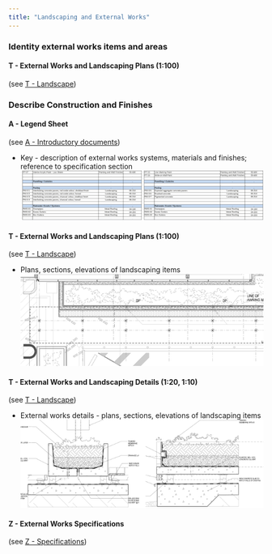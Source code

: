 ```yaml
---
title: "Landscaping and External Works"
---
```

### Identity external works items and areas

#### T - External Works and Landscaping Plans (1:100)
(see [T - Landscape](notes/1_Documentation%20Codex/1b_Alphabet/T%20-%20Landscape.md))

### Describe Construction and Finishes

#### A - Legend Sheet
(see [A - Introductory documents](notes/1_Documentation%20Codex/1b_Alphabet/A%20-%20Introductory%20documents.md))
- Key - description of external works systems, materials and finishes; reference to specification section
![01-image 2 2](notes/1_Documentation%20Codex/1c_Building%20Components/assets/01-image%202%202.svg)

#### T - External Works and Landscaping Plans (1:100)
(see [T - Landscape](notes/1_Documentation%20Codex/1b_Alphabet/T%20-%20Landscape.md))
- Plans, sections, elevations of landscaping items
![02-image 3 1](notes/1_Documentation%20Codex/1c_Building%20Components/assets/02-image%203%201.svg)

#### T - External Works and Landscaping Details (1:20, 1:10)
(see [T - Landscape](notes/1_Documentation%20Codex/1b_Alphabet/T%20-%20Landscape.md))
- External works details - plans, sections, elevations of landscaping items
![03-image 2 1](notes/1_Documentation%20Codex/1c_Building%20Components/assets/03-image%202%201.svg)

#### Z - External Works Specifications
(see [Z - Specifications](notes/1_Documentation%20Codex/1b_Alphabet/Z%20-%20Specifications.md))

